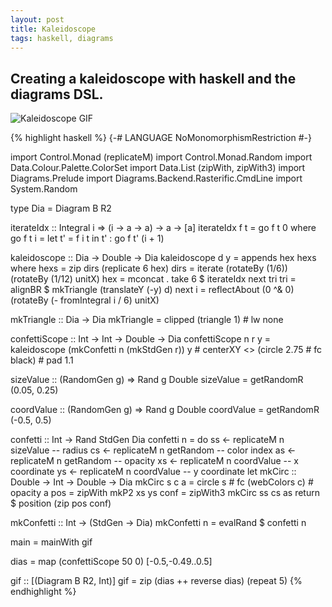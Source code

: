```yaml
---
layout: post
title: Kaleidoscope
tags: haskell, diagrams
---
```


## Creating a kaleidoscope with haskell and the diagrams DSL.

![Kaleidoscope GIF](/assets/kaleidoscope10.gif)

{% highlight haskell %}
{-# LANGUAGE NoMonomorphismRestriction #-}

import           Control.Monad                 (replicateM)
import           Control.Monad.Random
import           Data.Colour.Palette.ColorSet
import           Data.List                     (zipWith, zipWith3)
import           Diagrams.Prelude
import           Diagrams.Backend.Rasterific.CmdLine
import           System.Random

type Dia = Diagram B R2

iterateIdx :: Integral i => (i -> a -> a) -> a -> [a]
iterateIdx f t = go f t 0
  where
    go f t i = let t' = f i t in t' : go f t' (i + 1)

kaleidoscope :: Dia -> Double -> Dia
kaleidoscope d y = appends hex hexs
  where
    hexs   = zip dirs (replicate 6 hex)
    dirs   = iterate (rotateBy (1/6)) (rotateBy (1/12) unitX)
    hex    = mconcat . take 6 $ iterateIdx next tri
    tri    = alignBR $ mkTriangle (translateY (-y) d)
    next i = reflectAbout (0 ^& 0) (rotateBy (- fromIntegral i / 6) unitX)

mkTriangle :: Dia -> Dia
mkTriangle = clipped (triangle 1) # lw none

confettiScope :: Int -> Int -> Double -> Dia
confettiScope n r y
  = kaleidoscope (mkConfetti n (mkStdGen r)) y
          # centerXY <> (circle 2.75 # fc black)
          # pad 1.1

sizeValue :: (RandomGen g) => Rand g Double
sizeValue = getRandomR (0.05, 0.25)

coordValue :: (RandomGen g) => Rand g Double
coordValue = getRandomR (-0.5, 0.5)

confetti :: Int -> Rand StdGen Dia
confetti n = do
  ss <- replicateM n sizeValue   -- radius
  cs <- replicateM n getRandom   -- color index
  as <- replicateM n getRandom   -- opacity
  xs <- replicateM n coordValue  -- x coordinate
  ys <- replicateM n coordValue  -- y coordinate
  let mkCirc :: Double -> Int -> Double -> Dia
      mkCirc s c a = circle s # fc (webColors c) # opacity a
      pos = zipWith mkP2 xs ys
      conf = zipWith3 mkCirc ss cs as
  return $ position (zip pos conf)

mkConfetti :: Int -> (StdGen -> Dia)
mkConfetti n = evalRand $ confetti n

main = mainWith gif

dias = map (confettiScope 50 0) [-0.5,-0.49..0.5]

gif :: [(Diagram B R2, Int)]
gif = zip (dias ++ reverse dias) (repeat 5)
{% endhighlight %}
